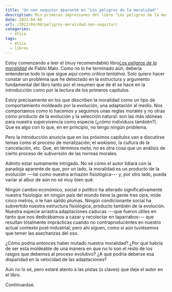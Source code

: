 ```yaml
---
title: 'Un non sequitur aparente en "Los peligros de la moralidad"'
description: Mis primeras impresiones del libro "Los peligros de la moralidad" de Pablo Malo
date: 2022-04-08
url: /2022/04/08/peligros-moralidad-non-sequitur/
categories:
  - ética
tags:
  - ética
  - libros
---
```


Estoy comenzando a leer el (muy recomendable) libro[_Los peligros de la moralidad_](https://www.goodreads.com/book/show/59463472-los-peligros-de-la-moralidad) de Pablo Malo. Como no lo he terminado aún, debería entenderse todo lo que sigue aquí como _crítica tentativa_. Solo quiero hacer constar un problema que he detectado en la estructura y argumento fundamental del libro tanto por el resumen que de él se hace en la introducción como por la lectura de los primeros capítulos.

Estoy precisamente en los que describen la moralidad como un tipo de comportamiento moldeado por la evolución, una adaptación al medio. Nos comportamos como lo hacemos y seguimos unas reglas morales y no otras como producto de la evolución y la selección natural: son las más idóneas para nuestra supervivencia como especie (¿cómo individuos también?). Que es algo con lo que, en en principio, no tengo ningún problema.

Pero la introducción anuncia que en los próximos capítulos van a discutirse temas como el proceso de moralización, el _wokismo_, la cultura de la cancelación, etc. Que, en términos _meta_, no es otra cosa que un análisis de cierto proceso de _subversión_ de las normas morales.

Admito estar sumamente intrigado. No sé cómo el autor lidiará con la paradoja aparente de que, por un lado, la moralidad es un producto de la evolución ---tal como nuestra armazón fisiológica--- y, por otro lado, pueda variar al albur de aún no sé muy bien qué.

Ningún cambio económico, social o político ha alterado significativamente nuestra fisiología: en ningún país del mundo tiene la gente tres ojos, mide cinco metros, o le han salido plumas. Ningún condicionante social ha subvertido nuestra estructura fisiológica, producto también de la evolución. Nuestra especie arrastra adaptaciones caducas ---que fueron útiles en tanto que nos dedicábamos a cazar y recolectar en taparrabos--- que resultan totalmente imprácticas cuando no contraproducentes en nuestro actual contexto post-industrial; pero ahí siguen, como si aún tuviésemos que temer las asechanzas del oso.

¿Cómo podría entonces haber mutado nuestra moralidad? ¿Por qué habría de ser esta moldeable de una manera en que no lo son el resto de los rasgos que debemos al proceso evolutivo? ¿A qué podría deberse esa disparidad en la velocidad de las adaptaciones?

Aún no lo sé, pero estaré atento a las pistas (o claves) que deje el autor en el libro.

Continuaráse.



